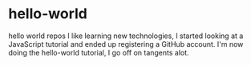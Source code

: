 # hello-world
hello world repos
I like learning new technologies, I started looking at a JavaScript tutorial and ended up registering a GitHub account. I'm now doing the hello-world tutorial, I go off on tangents alot.
